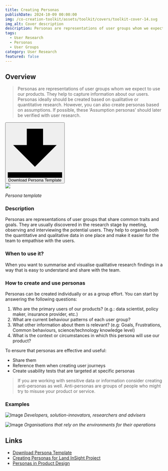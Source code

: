 ```yaml
---
title: Creating Personas
publishDate: 2024-10-09 00:00:00
img: /co-creation-toolkit/assets/toolkit/covers/toolkit-cover-14.svg
img_alt: Cover description
description: Personas are representations of user groups whom we expect to use our products.
tags:
  - User Research
  - Personas
  - User Groups
category: User Research
featured: false
---
```


## Overview

> Personas are representations of user groups whom we expect to use our products. They help to capture information about our users. Personas ideally should be created based on qualitative or quantitative research. However, you can also create personas based on assumptions. If possible, these ‘Assumption personas’ should later be verified with user research.

<div class="text-center">
    <a href="/co-creation-toolkit/assets/toolkit/personas/persona-template.png">
      <button class="bg-gray-300 hover:bg-gray-400 text-gray-800 font-bold py-2 px-4 rounded inline-flex items-center mx-auto">
        <svg class="fill-current w-4 h-4 mr-2" xmlns="http://www.w3.org/2000/svg" viewBox="0 0 20 20"><path d="M13 8V2H7v6H2l8 8 8-8h-5zM0 18h20v2H0v-2z"/></svg>
        Download Persona Template
      </button>
    </a>    
</div>

<a href="/co-creation-toolkit/assets/toolkit/personas/persona-template.png">
    <img src="/co-creation-toolkit/assets/toolkit/personas/persona-template.png">
</a>

_Persona template_

### Description

Personas are representations of user groups that share common traits and goals. They are usually discovered in the research stage by meeting, observing and interviewing the potential users. They help to organise both the quantitative and qualitative data in one place and make it easier for the team to empathise with the users.

### When to use it?

When you want to summarise and visualise qualitative research findings in a way that is easy to understand and share with the team.

### How to create and use personas

Personas can be created individually or as a group effort. You can start by answering the following questions:

1. Who are the primary users of our products? (e.g.: data scientist, policy maker, insurance provider, etc.)
2. What are current behaviour patterns of each user group?
3. What other information about them is relevant? (e.g: Goals, Frustrations, Common behaviours, science/technology knowledge level)
4. What is the context or circumstances in which this persona will use our product?

To ensure that personas are effective and useful:

* Share them
* Reference them when creating user journeys
* Create usability tests that are targeted at specific personas

> If you are working with sensitive data or information consider creating anti-personas as well. Anti-personas are groups of people who might try to misuse your product or service.

### Examples

![Image](/co-creation-toolkit/assets/case-studies/personas-land-insight/personas-land-insight-01.png)
_Developers, solution-innovators, researchers and advisers_

![Image](/co-creation-toolkit/assets/case-studies/personas-land-insight/personas-land-insight-02.png)
_Organisations that rely on the environments for their operations_

## Links

- [Download Persona Template](/co-creation-toolkit/assets/toolkit/personas/persona-template.png)
- [Creating Personas for Land InSight Project](../case-studies/personas-land-insight)
- [Personas in Product Design](https://britishgeologicalsurvey.github.io/ui-ux/personas/)
